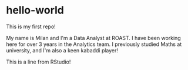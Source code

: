# hello-world

This is my first repo!

My name is Milan and I'm a Data Analyst at ROAST.
I have been working here for over 3 years in the Analytics team.
I previously studied Maths at university, and I'm also a keen kabaddi player!


This is a line from RStudio!